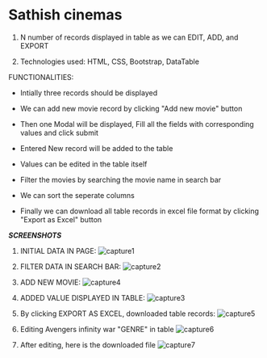 # Sathish cinemas

1. N number of records displayed in table as we can EDIT, ADD, and EXPORT 

2. Technologies used: HTML, CSS, Bootstrap, DataTable


FUNCTIONALITIES:

  * Intially three records should be displayed 
  
  * We can add new movie record by clicking "Add new movie" button 
  
  * Then one Modal will be displayed, Fill all the fields with corresponding values and click submit
  
  * Entered New record will be added to the table
  
  * Values can be edited in the table itself 
  
  * Filter the movies by searching the movie name in search bar
  
  * We can sort the seperate columns
  
  * Finally we can download all table records in excel file format by clicking "Export as Excel" button
  
  
  ***SCREENSHOTS***
  
1. INITIAL DATA IN PAGE:
![capture1](https://user-images.githubusercontent.com/19771986/48548792-e2871280-e8f3-11e8-97dd-c1b75be88e8c.PNG)
  
2. FILTER DATA IN SEARCH BAR:
![capture2](https://user-images.githubusercontent.com/19771986/48548794-e2871280-e8f3-11e8-9d2d-cdd646ebfe8a.PNG)

3. ADD NEW MOVIE:
![capture4](https://user-images.githubusercontent.com/19771986/48548786-e155e580-e8f3-11e8-8a4e-81eadb80e814.PNG)

4. ADDED VALUE DISPLAYED IN TABLE:
![capture3](https://user-images.githubusercontent.com/19771986/48548783-e155e580-e8f3-11e8-93a7-87269ed492b5.PNG)
  
5. By clicking EXPORT AS EXCEL, downloaded table records:
![capture5](https://user-images.githubusercontent.com/19771986/48548787-e1ee7c00-e8f3-11e8-8fde-28deba387135.PNG)

6. Editing Avengers infinity war "GENRE" in table
![capture6](https://user-images.githubusercontent.com/19771986/48548788-e1ee7c00-e8f3-11e8-9c1e-3cdfe4a5a1ae.PNG)
  
7. After editing, here is the downloaded file
![capture7](https://user-images.githubusercontent.com/19771986/48548790-e2871280-e8f3-11e8-9c81-7582f086b6ee.PNG)

  
